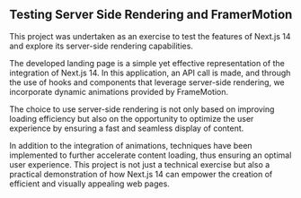 ## Testing Server Side Rendering and FramerMotion

This project was undertaken as an exercise to test the features of Next.js 14 and explore its server-side rendering capabilities.

The developed landing page is a simple yet effective representation of the integration of Next.js 14. In this application, an API call is made, and through the use of hooks and components that leverage server-side rendering, we incorporate dynamic animations provided by FrameMotion.

The choice to use server-side rendering is not only based on improving loading efficiency but also on the opportunity to optimize the user experience by ensuring a fast and seamless display of content.

In addition to the integration of animations, techniques have been implemented to further accelerate content loading, thus ensuring an optimal user experience. This project is not just a technical exercise but also a practical demonstration of how Next.js 14 can empower the creation of efficient and visually appealing web pages.
